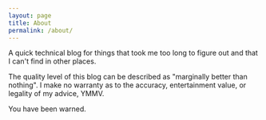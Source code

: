 ```yaml
---
layout: page
title: About
permalink: /about/
---
```


A quick technical blog for things that took me too long to figure out and that I can't find in other places. 

The quality level of this blog can be described as "marginally better than nothing". I make no warranty as to the accuracy, entertainment value, or legality of my advice, YMMV.

You have been warned.
